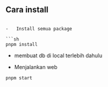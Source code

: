 ## Cara install

```

-   Install semua package

```sh
pnpm install
```

- membuat db di local terlebih dahulu

- Menjalankan web
```sh
pnpm start
```
